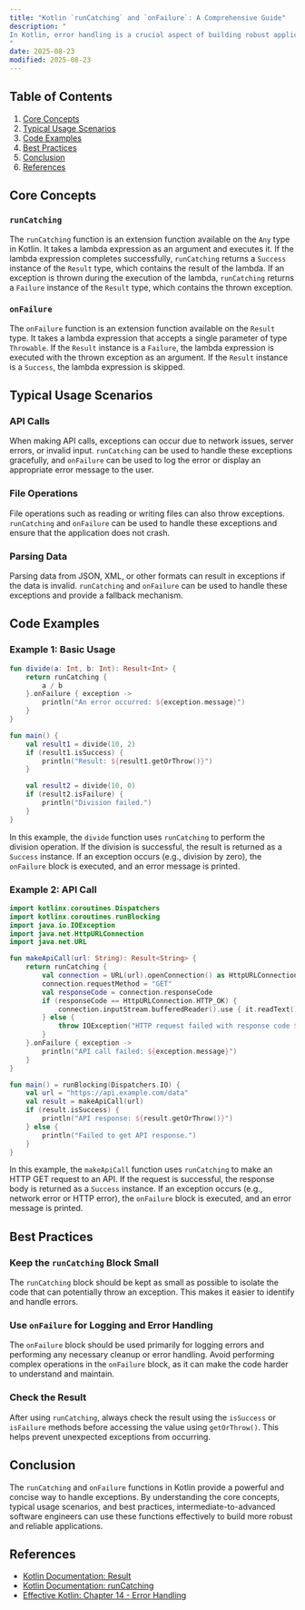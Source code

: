 ```yaml
---
title: "Kotlin `runCatching` and `onFailure`: A Comprehensive Guide"
description: "
In Kotlin, error handling is a crucial aspect of building robust applications. The `runCatching` function, introduced in the Kotlin Standard Library, provides a concise and idiomatic way to handle exceptions. Alongside `runCatching`, the `onFailure` function is used to perform actions when an exception occurs within the block of code wrapped by `runCatching`. This blog post will delve into the core concepts, typical usage scenarios, and best practices related to `kotlin runCatching onFailure`.
"
date: 2025-08-23
modified: 2025-08-23
---
```


## Table of Contents
1. [Core Concepts](#core-concepts)
2. [Typical Usage Scenarios](#typical-usage-scenarios)
3. [Code Examples](#code-examples)
4. [Best Practices](#best-practices)
5. [Conclusion](#conclusion)
6. [References](#references)

## Core Concepts

### `runCatching`
The `runCatching` function is an extension function available on the `Any` type in Kotlin. It takes a lambda expression as an argument and executes it. If the lambda expression completes successfully, `runCatching` returns a `Success` instance of the `Result` type, which contains the result of the lambda. If an exception is thrown during the execution of the lambda, `runCatching` returns a `Failure` instance of the `Result` type, which contains the thrown exception.

### `onFailure`
The `onFailure` function is an extension function available on the `Result` type. It takes a lambda expression that accepts a single parameter of type `Throwable`. If the `Result` instance is a `Failure`, the lambda expression is executed with the thrown exception as an argument. If the `Result` instance is a `Success`, the lambda expression is skipped.

## Typical Usage Scenarios

### API Calls
When making API calls, exceptions can occur due to network issues, server errors, or invalid input. `runCatching` can be used to handle these exceptions gracefully, and `onFailure` can be used to log the error or display an appropriate error message to the user.

### File Operations
File operations such as reading or writing files can also throw exceptions. `runCatching` and `onFailure` can be used to handle these exceptions and ensure that the application does not crash.

### Parsing Data
Parsing data from JSON, XML, or other formats can result in exceptions if the data is invalid. `runCatching` and `onFailure` can be used to handle these exceptions and provide a fallback mechanism.

## Code Examples

### Example 1: Basic Usage
```kotlin
fun divide(a: Int, b: Int): Result<Int> {
    return runCatching {
        a / b
    }.onFailure { exception ->
        println("An error occurred: ${exception.message}")
    }
}

fun main() {
    val result1 = divide(10, 2)
    if (result1.isSuccess) {
        println("Result: ${result1.getOrThrow()}")
    }

    val result2 = divide(10, 0)
    if (result2.isFailure) {
        println("Division failed.")
    }
}
```
In this example, the `divide` function uses `runCatching` to perform the division operation. If the division is successful, the result is returned as a `Success` instance. If an exception occurs (e.g., division by zero), the `onFailure` block is executed, and an error message is printed.

### Example 2: API Call
```kotlin
import kotlinx.coroutines.Dispatchers
import kotlinx.coroutines.runBlocking
import java.io.IOException
import java.net.HttpURLConnection
import java.net.URL

fun makeApiCall(url: String): Result<String> {
    return runCatching {
        val connection = URL(url).openConnection() as HttpURLConnection
        connection.requestMethod = "GET"
        val responseCode = connection.responseCode
        if (responseCode == HttpURLConnection.HTTP_OK) {
            connection.inputStream.bufferedReader().use { it.readText() }
        } else {
            throw IOException("HTTP request failed with response code $responseCode")
        }
    }.onFailure { exception ->
        println("API call failed: ${exception.message}")
    }
}

fun main() = runBlocking(Dispatchers.IO) {
    val url = "https://api.example.com/data"
    val result = makeApiCall(url)
    if (result.isSuccess) {
        println("API response: ${result.getOrThrow()}")
    } else {
        println("Failed to get API response.")
    }
}
```
In this example, the `makeApiCall` function uses `runCatching` to make an HTTP GET request to an API. If the request is successful, the response body is returned as a `Success` instance. If an exception occurs (e.g., network error or HTTP error), the `onFailure` block is executed, and an error message is printed.

## Best Practices

### Keep the `runCatching` Block Small
The `runCatching` block should be kept as small as possible to isolate the code that can potentially throw an exception. This makes it easier to identify and handle errors.

### Use `onFailure` for Logging and Error Handling
The `onFailure` block should be used primarily for logging errors and performing any necessary cleanup or error handling. Avoid performing complex operations in the `onFailure` block, as it can make the code harder to understand and maintain.

### Check the Result
After using `runCatching`, always check the result using the `isSuccess` or `isFailure` methods before accessing the value using `getOrThrow()`. This helps prevent unexpected exceptions from occurring.

## Conclusion
The `runCatching` and `onFailure` functions in Kotlin provide a powerful and concise way to handle exceptions. By understanding the core concepts, typical usage scenarios, and best practices, intermediate-to-advanced software engineers can use these functions effectively to build more robust and reliable applications.

## References
- [Kotlin Documentation: Result](https://kotlinlang.org/api/latest/jvm/stdlib/kotlin/-result/)
- [Kotlin Documentation: runCatching](https://kotlinlang.org/api/latest/jvm/stdlib/kotlin/run-catching.html)
- [Effective Kotlin: Chapter 14 - Error Handling](https://www.baeldung.com/kotlin/effective-kotlin-error-handling)
